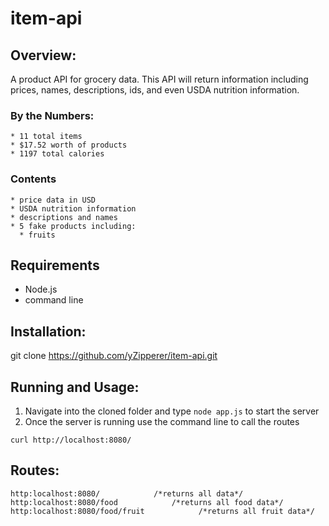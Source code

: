 # item-api

## Overview:
  A product API for grocery data. This API will return information including prices, names, descriptions, ids, and even USDA nutrition information.
  
  ### By the Numbers:
    * 11 total items
    * $17.52 worth of products
    * 1197 total calories

  ### Contents
    * price data in USD
    * USDA nutrition information
    * descriptions and names
    * 5 fake products including:
      * fruits
    


## Requirements

  * Node.js
  * command line

## Installation:
  
  git clone https://github.com/yZipperer/item-api.git
  
## Running and Usage:

  1. Navigate into the cloned folder and type ```node app.js``` to start the server
  2. Once the server is running use the command line to call the routes
  
  ```
  curl http://localhost:8080/
  ```
  
## Routes:

  ```
  http:localhost:8080/            /*returns all data*/
  http:localhost:8080/food            /*returns all food data*/
  http:localhost:8080/food/fruit            /*returns all fruit data*/
  ```
